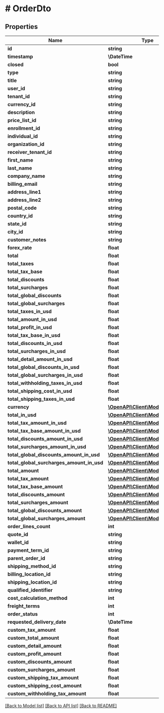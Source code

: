 # # OrderDto

## Properties

Name | Type | Description | Notes
------------ | ------------- | ------------- | -------------
**id** | **string** |  | [optional]
**timestamp** | **\DateTime** |  | [optional]
**closed** | **bool** |  | [optional]
**type** | **string** |  | [optional]
**title** | **string** |  | [optional]
**user_id** | **string** |  | [optional]
**tenant_id** | **string** |  | [optional]
**currency_id** | **string** |  | [optional]
**description** | **string** |  | [optional]
**price_list_id** | **string** |  | [optional]
**enrollment_id** | **string** |  | [optional]
**individual_id** | **string** |  | [optional]
**organization_id** | **string** |  | [optional]
**receiver_tenant_id** | **string** |  | [optional]
**first_name** | **string** |  | [optional]
**last_name** | **string** |  | [optional]
**company_name** | **string** |  | [optional]
**billing_email** | **string** |  | [optional]
**address_line1** | **string** |  | [optional]
**address_line2** | **string** |  | [optional]
**postal_code** | **string** |  | [optional]
**country_id** | **string** |  | [optional]
**state_id** | **string** |  | [optional]
**city_id** | **string** |  | [optional]
**customer_notes** | **string** |  | [optional]
**forex_rate** | **float** |  | [optional]
**total** | **float** |  | [optional]
**total_taxes** | **float** |  | [optional]
**total_tax_base** | **float** |  | [optional]
**total_discounts** | **float** |  | [optional]
**total_surcharges** | **float** |  | [optional]
**total_global_discounts** | **float** |  | [optional]
**total_global_surcharges** | **float** |  | [optional]
**total_taxes_in_usd** | **float** |  | [optional]
**total_amount_in_usd** | **float** |  | [optional]
**total_profit_in_usd** | **float** |  | [optional]
**total_tax_base_in_usd** | **float** |  | [optional]
**total_discounts_in_usd** | **float** |  | [optional]
**total_surcharges_in_usd** | **float** |  | [optional]
**total_detail_amount_in_usd** | **float** |  | [optional]
**total_global_discounts_in_usd** | **float** |  | [optional]
**total_global_surcharges_in_usd** | **float** |  | [optional]
**total_withholding_taxes_in_usd** | **float** |  | [optional]
**total_shipping_cost_in_usd** | **float** |  | [optional]
**total_shipping_taxes_in_usd** | **float** |  | [optional]
**currency** | [**\OpenAPI\Client\Model\Currency**](Currency.md) |  | [optional]
**total_in_usd** | [**\OpenAPI\Client\Model\Money**](Money.md) |  | [optional]
**total_tax_amount_in_usd** | [**\OpenAPI\Client\Model\Money**](Money.md) |  | [optional]
**total_tax_base_amount_in_usd** | [**\OpenAPI\Client\Model\Money**](Money.md) |  | [optional]
**total_discounts_amount_in_usd** | [**\OpenAPI\Client\Model\Money**](Money.md) |  | [optional]
**total_surcharges_amount_in_usd** | [**\OpenAPI\Client\Model\Money**](Money.md) |  | [optional]
**total_global_discounts_amount_in_usd** | [**\OpenAPI\Client\Model\Money**](Money.md) |  | [optional]
**total_global_surcharges_amount_in_usd** | [**\OpenAPI\Client\Model\Money**](Money.md) |  | [optional]
**total_amount** | [**\OpenAPI\Client\Model\Money**](Money.md) |  | [optional]
**total_tax_amount** | [**\OpenAPI\Client\Model\Money**](Money.md) |  | [optional]
**total_tax_base_amount** | [**\OpenAPI\Client\Model\Money**](Money.md) |  | [optional]
**total_discounts_amount** | [**\OpenAPI\Client\Model\Money**](Money.md) |  | [optional]
**total_surcharges_amount** | [**\OpenAPI\Client\Model\Money**](Money.md) |  | [optional]
**total_global_discounts_amount** | [**\OpenAPI\Client\Model\Money**](Money.md) |  | [optional]
**total_global_surcharges_amount** | [**\OpenAPI\Client\Model\Money**](Money.md) |  | [optional]
**order_lines_count** | **int** |  | [optional]
**quote_id** | **string** |  | [optional]
**wallet_id** | **string** |  | [optional]
**payment_term_id** | **string** |  | [optional]
**parent_order_id** | **string** |  | [optional]
**shipping_method_id** | **string** |  | [optional]
**billing_location_id** | **string** |  | [optional]
**shipping_location_id** | **string** |  | [optional]
**qualified_identifier** | **string** |  | [optional]
**cost_calculation_method** | **int** |  | [optional]
**freight_terms** | **int** |  | [optional]
**order_status** | **int** |  | [optional]
**requested_delivery_date** | **\DateTime** |  | [optional]
**custom_tax_amount** | **float** |  | [optional]
**custom_total_amount** | **float** |  | [optional]
**custom_detail_amount** | **float** |  | [optional]
**custom_profit_amount** | **float** |  | [optional]
**custom_discounts_amount** | **float** |  | [optional]
**custom_surcharges_amount** | **float** |  | [optional]
**custom_shipping_tax_amount** | **float** |  | [optional]
**custom_shipping_cost_amount** | **float** |  | [optional]
**custom_withholding_tax_amount** | **float** |  | [optional]

[[Back to Model list]](../../README.md#models) [[Back to API list]](../../README.md#endpoints) [[Back to README]](../../README.md)
